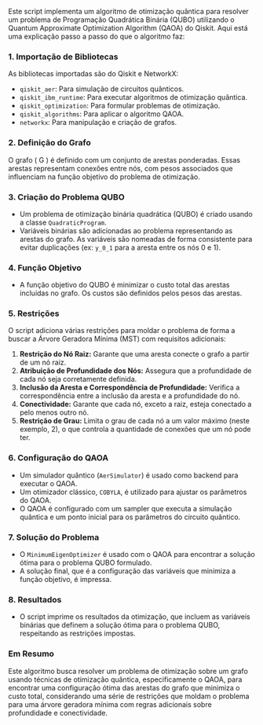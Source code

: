 Este script implementa um algoritmo de otimização quântica para resolver um problema de Programação Quadrática Binária (QUBO) utilizando o Quantum Approximate Optimization Algorithm (QAOA) do Qiskit. Aqui está uma explicação passo a passo do que o algoritmo faz:

### 1. Importação de Bibliotecas
As bibliotecas importadas são do Qiskit e NetworkX:
- `qiskit_aer`: Para simulação de circuitos quânticos.
- `qiskit_ibm_runtime`: Para executar algoritmos de otimização quântica.
- `qiskit_optimization`: Para formular problemas de otimização.
- `qiskit_algorithms`: Para aplicar o algoritmo QAOA.
- `networkx`: Para manipulação e criação de grafos.

### 2. Definição do Grafo
O grafo \( G \) é definido com um conjunto de arestas ponderadas. Essas arestas representam conexões entre nós, com pesos associados que influenciam na função objetivo do problema de otimização.

### 3. Criação do Problema QUBO
- Um problema de otimização binária quadrática (QUBO) é criado usando a classe `QuadraticProgram`.
- Variáveis binárias são adicionadas ao problema representando as arestas do grafo. As variáveis são nomeadas de forma consistente para evitar duplicações (ex: `y_0_1` para a aresta entre os nós 0 e 1).

### 4. Função Objetivo
- A função objetivo do QUBO é minimizar o custo total das arestas incluídas no grafo. Os custos são definidos pelos pesos das arestas.

### 5. Restrições
O script adiciona várias restrições para moldar o problema de forma a buscar a Árvore Geradora Mínima (MST) com requisitos adicionais:
1. **Restrição do Nó Raiz:** Garante que uma aresta conecte o grafo a partir de um nó raiz.
2. **Atribuição de Profundidade dos Nós:** Assegura que a profundidade de cada nó seja corretamente definida.
3. **Inclusão da Aresta e Correspondência de Profundidade:** Verifica a correspondência entre a inclusão da aresta e a profundidade do nó.
4. **Conectividade:** Garante que cada nó, exceto a raiz, esteja conectado a pelo menos outro nó.
5. **Restrição de Grau:** Limita o grau de cada nó a um valor máximo (neste exemplo, 2), o que controla a quantidade de conexões que um nó pode ter.

### 6. Configuração do QAOA
- Um simulador quântico (`AerSimulator`) é usado como backend para executar o QAOA.
- Um otimizador clássico, `COBYLA`, é utilizado para ajustar os parâmetros do QAOA.
- O QAOA é configurado com um sampler que executa a simulação quântica e um ponto inicial para os parâmetros do circuito quântico.

### 7. Solução do Problema
- O `MinimumEigenOptimizer` é usado com o QAOA para encontrar a solução ótima para o problema QUBO formulado.
- A solução final, que é a configuração das variáveis que minimiza a função objetivo, é impressa.

### 8. Resultados
- O script imprime os resultados da otimização, que incluem as variáveis binárias que definem a solução ótima para o problema QUBO, respeitando as restrições impostas.

### Em Resumo
Este algoritmo busca resolver um problema de otimização sobre um grafo usando técnicas de otimização quântica, especificamente o QAOA, para encontrar uma configuração ótima das arestas do grafo que minimiza o custo total, considerando uma série de restrições que moldam o problema para uma árvore geradora mínima com regras adicionais sobre profundidade e conectividade.
